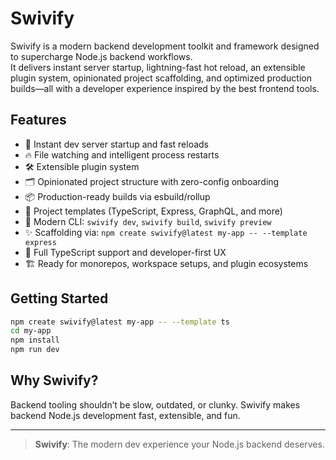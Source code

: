 # Swivify

Swivify is a modern backend development toolkit and framework designed to supercharge Node.js backend workflows.  
It delivers instant server startup, lightning-fast hot reload, an extensible plugin system, opinionated project scaffolding, and optimized production builds—all with a developer experience inspired by the best frontend tools.

## Features

- 🚀 Instant dev server startup and fast reloads
- 🔥 File watching and intelligent process restarts
- 🛠️ Extensible plugin system
- 🗂️ Opinionated project structure with zero-config onboarding
- 📦 Production-ready builds via esbuild/rollup
- 🧩 Project templates (TypeScript, Express, GraphQL, and more)
- 🐙 Modern CLI: `swivify dev`, `swivify build`, `swivify preview`
- ✨ Scaffolding via: `npm create swivify@latest my-app -- --template express`
- 🦾 Full TypeScript support and developer-first UX
- 🏗️ Ready for monorepos, workspace setups, and plugin ecosystems

## Getting Started

```bash
npm create swivify@latest my-app -- --template ts
cd my-app
npm install
npm run dev
```

## Why Swivify?

Backend tooling shouldn’t be slow, outdated, or clunky. Swivify makes backend Node.js development fast, extensible, and fun.

---

> **Swivify**: The modern dev experience your Node.js backend deserves.
